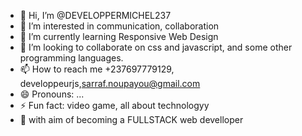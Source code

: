 - 👋 Hi, I’m @DEVELOPPERMICHEL237
- 👀 I’m interested in communication, collaboration
- 🌱 I’m currently learning Responsive Web Design
- 💞️ I’m looking to collaborate on css and javascript, and some other programming languages.
- 📫 How to reach me +237697779129, developpeurjs,sarraf.noupayou@gmail.com
- 😄 Pronouns: ...
- ⚡ Fun fact: video game, all about technologyy
- 🔱 with aim of becoming a FULLSTACK web develloper 
<!---
DEVELOPPERMICH237/DEVELOPPERMICH237 is a ✨ special ✨ repository because its `README.md` (this file) appears on your GitHub profile.
You can click the Preview link to take a look at your changes.
--->
